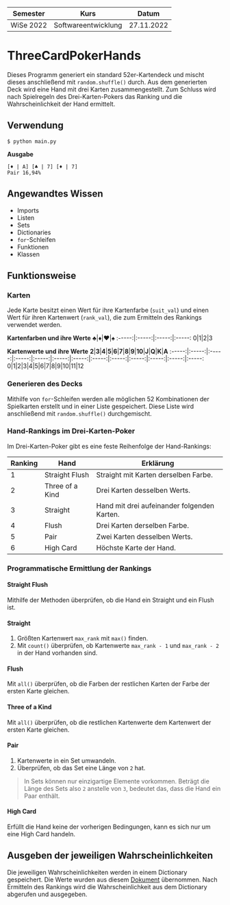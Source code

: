 **Semester**|**Kurs**|**Datum**
-----|-----|-----
WiSe 2022|Softwareentwicklung|27.11.2022

# ThreeCardPokerHands
Dieses Programm generiert ein standard 52er-Kartendeck und mischt dieses anschließend mit `random.shuffle()` durch.
Aus dem generierten Deck wird eine Hand mit drei Karten zusammengestellt. Zum Schluss wird nach Spielregeln des Drei-Karten-Pokers das Ranking und die Wahrscheinlichkeit der Hand ermittelt.

## Verwendung
```sh-session
$ python main.py
```

**Ausgabe**
```
[♦️ | A] [♣️ | 7] [♦️ | 7]
Pair 16,94%
```

## Angewandtes Wissen
- Imports
- Listen
- Sets
- Dictionaries
- `for`-Schleifen
- Funktionen
- Klassen

## Funktionsweise
### Karten
Jede Karte besitzt einen Wert für ihre Kartenfarbe (`suit_val`) und einen Wert für ihren Kartenwert (`rank_val`), die zum Ermitteln des Rankings verwendet werden.

**Kartenfarben und ihre Werte**
**♣️**|**♦️**|**♥️**|**♠️**
:-----:|:-----:|:-----:|:-----:
0|1|2|3

**Kartenwerte und ihre Werte**
**2**|**3**|**4**|**5**|**6**|**7**|**8**|**9**|**10**|**J**|**Q**|**K**|**A**
:-----:|:-----:|:-----:|:-----:|:-----:|:-----:|:-----:|:-----:|:-----:|:-----:|:-----:|:-----:|:-----:
0|1|2|3|4|5|6|7|8|9|10|11|12

### Generieren des Decks
Mithilfe von `for`-Schleifen werden alle möglichen 52 Kombinationen der Spielkarten erstellt und in einer Liste gespeichert.
Diese Liste wird anschließend mit `random.shuffle()` durchgemischt.

### Hand-Rankings im Drei-Karten-Poker
Im Drei-Karten-Poker gibt es eine feste Reihenfolge der Hand-Rankings:

**Ranking**|**Hand**|**Erklärung**
-----|-----|-----
1|Straight Flush|Straight mit Karten derselben Farbe.
2|Three of a Kind|Drei Karten desselben Werts.
3|Straight|Hand mit drei aufeinander folgenden Karten.
4|Flush|Drei Karten derselben Farbe.
5|Pair|Zwei Karten desselben Werts.
6|High Card|Höchste Karte der Hand.

### Programmatische Ermittlung der Rankings
#### Straight Flush
Mithilfe der Methoden überprüfen, ob die Hand ein Straight und ein Flush ist.

#### Straight
1. Größten Kartenwert `max_rank` mit `max()` finden.
2. Mit `count()` überprüfen, ob Kartenwerte `max_rank - 1` und `max_rank - 2` in der Hand vorhanden sind.

#### Flush
Mit `all()` überprüfen, ob die Farben der restlichen Karten der Farbe der ersten Karte gleichen.

#### Three of a Kind
Mit `all()` überprüfen, ob die restlichen Kartenwerte dem Kartenwert der ersten Karte gleichen.

#### Pair
1. Kartenwerte in ein Set umwandeln.
2. Überprüfen, ob das Set eine Länge von `2` hat.

> In Sets können nur einzigartige Elemente vorkommen. Beträgt die Länge des Sets also `2` anstelle von `3`, bedeutet das, dass die Hand ein Paar enthält.

#### High Card
Erfüllt die Hand keine der vorherigen Bedingungen, kann es sich nur um eine High Card handeln.

## Ausgeben der jeweiligen Wahrscheinlichkeiten
Die jeweiligen Wahrscheinlichkeiten werden in einem Dictionary gespeichert. Die Werte wurden aus diesem [Dokument](http://people.math.sfu.ca/~alspach/comp16) übernommen.
Nach Ermitteln des Rankings wird die Wahrscheinlichkeit aus dem Dictionary abgerufen und ausgegeben.